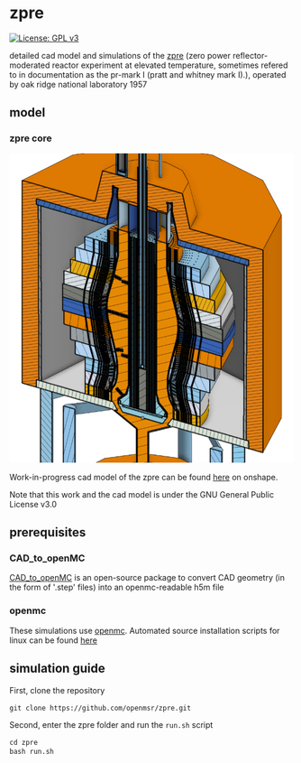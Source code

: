 # zpre
[![License: GPL v3](https://img.shields.io/badge/License-GPLv3-blue.svg)](https://www.gnu.org/licenses/gpl-3.0)

detailed cad model and simulations of the [zpre](https://www.osti.gov/servlets/purl/4673343) (zero power reflector-moderated reactor experiment at elevated temperature, sometimes refered to in documentation as the pr-mark I (pratt and whitney mark I).), operated by oak ridge national laboratory 1957

## model

### zpre core 
![](figures/core.png)

Work-in-progress cad model of the zpre can be found [here](https://cad.onshape.com/documents/c51fcabf7b4a45b5a8d610d5/w/a34269ffec50905ef4b5f5db/e/4c356de19c02efb455bb582a?renderMode=0&uiState=62d54b7b4c1a0504f9194fa8) on onshape.

Note that this work and the cad model is under the GNU General Public License v3.0

## prerequisites
### CAD_to_openMC
[CAD_to_openMC](https://github.com/openmsr/CAD_to_openMC) is an open-source package to convert CAD geometry (in the form of '.step' files) into an openmc-readable h5m file

### openmc
These simulations use [openmc](https://docs.openmc.org/en/stable/). Automated source installation scripts for linux can be found [here](https://github.com/openmsr/openmc_install_scripts)

## simulation guide

First, clone the repository

```
git clone https://github.com/openmsr/zpre.git
```

Second, enter the zpre folder and run the `run.sh` script

```
cd zpre
bash run.sh
```

